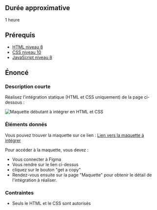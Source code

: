 ## Durée approximative

1 heure

## Prérequis

- <a href="https://microlead.fr/echelles/html" title="Prérequis en HTML" target="_blank">HTML niveau 8</a>
- <a href="https://microlead.fr/echelles/css" title="Prérequis en CSS" target="_blank">CSS niveau 10</a>
- <a href="https://microlead.fr/echelles/javascript" title="Prérequis en JavaScript" target="_blank">JavaScript niveau 8</a>

## Énoncé

### Description courte

Réalisez l'intégration statique (HTML et CSS uniquement) de la page ci-dessous : 

![Maquette débutant à intégrer en HTML et CSS](https://raw.githubusercontent.com/Microleadoff/content/master/lang/fr/projects/images_projets/Projet%20HTML%20CSS%20int%C3%A9gration%20page%20d%C3%A9butant.png)

### Éléments donnés

Vous pouvez trouver la maquette sur ce lien : <a href="https://www.figma.com/community/file/1212413779386428565?fuid=1045029214149200129" target="_blank" title="Lien vers la maquette à intégrer">Lien vers la maquette à intégrer</a>

Pour accéder à la maquette, vous devez : 
- Vous connecter à Figma
- Vous rendre sur le lien ci-dessus
- cliquez sur le bouton "get a copy"
- Rendez-vous ensuite sur la page "Maquette" pour obtenir le détail de l'intégration à réaliser.

### Contraintes

- Seuls le HTML et le CSS sont autorisés
